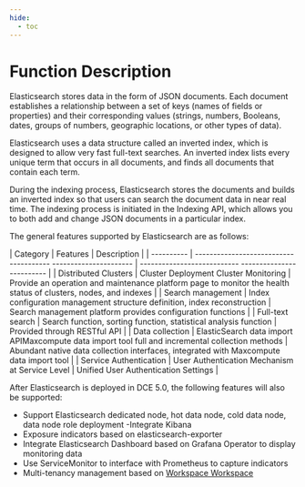 ```yaml
---
hide:
  - toc
---
```


# Function Description

Elasticsearch stores data in the form of JSON documents.
Each document establishes a relationship between a set of keys (names of fields or properties) and their corresponding values ​​(strings, numbers, Booleans, dates, groups of numbers, geographic locations, or other types of data).

Elasticsearch uses a data structure called an inverted index, which is designed to allow very fast full-text searches.
An inverted index lists every unique term that occurs in all documents, and finds all documents that contain each term.

During the indexing process, Elasticsearch stores the documents and builds an inverted index so that users can search the document data in near real time.
The indexing process is initiated in the Indexing API, which allows you to both add and change JSON documents in a particular index.

The general features supported by Elasticsearch are as follows:

| Category | Features | Description |
| ---------- | -------------------------------------- ---------------------- | --------------------------- ------------------------- |
| Distributed Clusters | Cluster Deployment Cluster Monitoring | Provide an operation and maintenance platform page to monitor the health status of clusters, nodes, and indexes |
| Search management | Index configuration management structure definition, index reconstruction | Search management platform provides configuration functions |
| Full-text search | Search function, sorting function, statistical analysis function | Provided through RESTful API |
| Data collection | ElasticSearch data import APIMaxcompute data import tool full and incremental collection methods | Abundant native data collection interfaces, integrated with Maxcompute data import tool |
| Service Authentication | User Authentication Mechanism at Service Level | Unified User Authentication Settings |

After Elasticsearch is deployed in DCE 5.0, the following features will also be supported:

- Support Elasticsearch dedicated node, hot data node, cold data node, data node role deployment
-Integrate Kibana
- Exposure indicators based on elasticsearch-exporter
- Integrate Elasticsearch Dashboard based on Grafana Operator to display monitoring data
- Use ServiceMonitor to interface with Prometheus to capture indicators
- Multi-tenancy management based on [Workspace Workspace](../../../ghippo/user-guide/workspace/workspace.md)